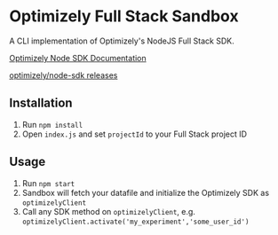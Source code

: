 # Optimizely Full Stack Sandbox
A CLI implementation of Optimizely's NodeJS Full Stack SDK. 

[Optimizely Node SDK Documentation](https://developers.optimizely.com/x/solutions/sdks/reference/?language=node)

[optimizely/node-sdk releases](https://github.com/optimizely/node-sdk/releases)

## Installation
1. Run `npm install`
2. Open `index.js` and set `projectId` to your Full Stack project ID

## Usage
1. Run `npm start`
2. Sandbox will fetch your datafile and initialize the Optimizely SDK as `optimizelyClient`
3. Call any SDK method on `optimizelyClient`, e.g. `optimizelyClient.activate('my_experiment','some_user_id')`
